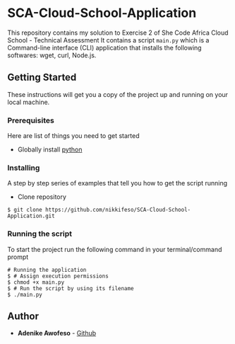 # SCA-Cloud-School-Application

This repository contains my solution to Exercise 2 of She Code Africa Cloud School - Technical Assessment
It contains a script `main.py` which is a Command-line interface (CLI) application that installs the following softwares: wget, curl, Node.js.

## Getting Started

These instructions will get you a copy of the project up and running on your local machine. 

### Prerequisites

Here are list of things you need to get started

- Globally install [python](https://www.python.org/downloads/)

### Installing

A step by step series of examples that tell you how to get the script running
- Clone repository
```
$ git clone https://github.com/nikkifeso/SCA-Cloud-School-Application.git
```

### Running the script
To start the project run the following command in your terminal/command prompt

```
# Running the application
$ # Assign execution permissions
$ chmod +x main.py
$ # Run the script by using its filename
$ ./main.py
```

## Author

* **Adenike Awofeso**  - [Github](https://github.com/nikkifeso)
